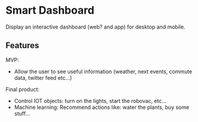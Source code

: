 # Smart Dashboard

Display an interactive dashboard (web? and app) for desktop and mobile.

## Features

MVP:
- Allow the user to see useful information (weather, next events, commute data, twitter feed etc...)

Final product:
- Control IOT objects: turn on the lights, start the robovac, etc...
- Machine learning:  Recommend actions like:  water the plants, buy some stuff...


